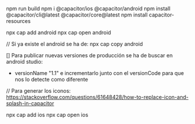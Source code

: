 



npm run build
npm i @capacitor/ios @capacitor/android
npm install @capacitor/cli@latest @capacitor/core@latest
npm install capacitor-resources


npx cap add android
npx cap open android


// Si ya existe el android se ha de:
npx cap copy android

[] Para publicar nuevas versiones de producción se ha de buscar en android studio:
- versionName "1.1"
e incrementarlo junto con el versionCode para que nos lo detecte como diferente


// Para generar los iconos: https://stackoverflow.com/questions/61648428/how-to-replace-icon-and-splash-in-capacitor



npx cap add ios
npx cap open ios